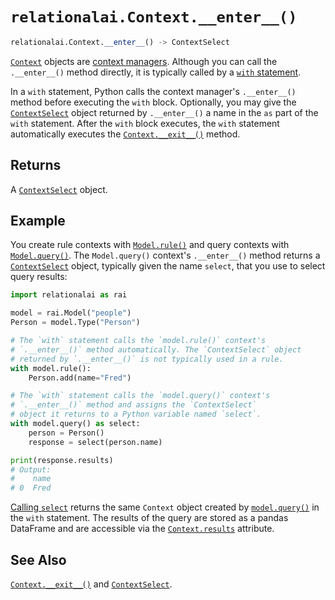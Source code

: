 # `relationalai.Context.__enter__()`

```python
relationalai.Context.__enter__() -> ContextSelect
```

[`Context`](./re) objects are [context managers](https://docs.python.org/3/glossary.html#term-context-manager).
Although you can call the `.__enter__()` method directly, it is typically called by a
[`with` statement](https://docs.python.org/3/reference/compound_stmts.html#with).

In a `with` statement, Python calls the context manager's `.__enter__()` method before executing the `with` block.
Optionally, you may give the [`ContextSelect`](../ContextSelect/README.md) object returned by `.__enter__()` a name
in the `as` part of the `with` statement.
After the `with` block executes,
the `with` statement automatically executes the [`Context.__exit__()`](./__exit__.md) method.

## Returns

A [`ContextSelect`](../ContextSelect/README.md) object.

## Example

You create rule contexts with [`Model.rule()`](../Model/rule.md)
and query contexts with [`Model.query()`](../Model/query.md).
The `Model.query()` context's `.__enter__()` method returns a [`ContextSelect`](../ContextSelect/README.md) object,
typically given the name `select`, that you use to select query results:

```python
import relationalai as rai

model = rai.Model("people")
Person = model.Type("Person")

# The `with` statement calls the `model.rule()` context's
# `.__enter__()` method automatically. The `ContextSelect` object
# returned by `.__enter__()` is not typically used in a rule.
with model.rule():
    Person.add(name="Fred")

# The `with` statement calls the `model.query()` context's
# `.__enter__()` method and assigns the `ContextSelect`
# object it returns to a Python variable named `select`.
with model.query() as select:
    person = Person()
    response = select(person.name)

print(response.results)
# Output:
#    name
# 0  Fred
```

[Calling `select`](../ContextSelect/__call__.md) returns the same `Context` object created by
[`model.query()`](../Model/query.md) in the `with` statement.
The results of the query are stored as a pandas DataFrame
and are accessible via the [`Context.results`](./results.md) attribute.

## See Also

[`Context.__exit__()`](__exit__.md) and [`ContextSelect`](../ContextSelect/README.md).
